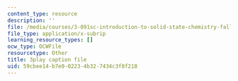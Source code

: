 ```yaml
---
content_type: resource
description: ''
file: /media/courses/3-091sc-introduction-to-solid-state-chemistry-fall-2010/59cbee14b7e002234b327434c3f8f218_czAWbZLxFNM.srt
file_type: application/x-subrip
learning_resource_types: []
ocw_type: OCWFile
resourcetype: Other
title: 3play caption file
uid: 59cbee14-b7e0-0223-4b32-7434c3f8f218
---
```

